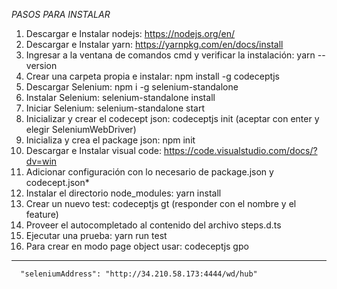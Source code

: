 
*PASOS PARA INSTALAR*
      
1. Descargar e Instalar nodejs: https://nodejs.org/en/ 
2. Descargar e Instalar yarn: https://yarnpkg.com/en/docs/install
3. Ingresar a la ventana de comandos cmd y verificar la instalación: yarn --version
4. Crear una carpeta propia e instalar: npm install -g codeceptjs 
5. Descargar Selenium: npm i -g selenium-standalone 
6. Instalar Selenium: selenium-standalone install
7. Iniciar Selenium: selenium-standalone start
8. Inicializar y crear el codecept json: codeceptjs init (aceptar con enter y elegir SeleniumWebDriver)
9. Inicializa y crea el package json: npm init 
10. Descargar e Instalar visual code: https://code.visualstudio.com/docs/?dv=win
11. Adicionar configuración con lo necesario de package.json y codecept.json*
12. Instalar el directorio node_modules: yarn install 
13. Crear un nuevo test: codeceptjs gt (responder con el nombre y el feature)
14. Proveer el autocompletado al contenido del archivo steps.d.ts
15. Ejecutar una prueba: yarn run test
16. Para crear en modo page object usar: codeceptjs gpo
***

      "seleniumAddress": "http://34.210.58.173:4444/wd/hub"
